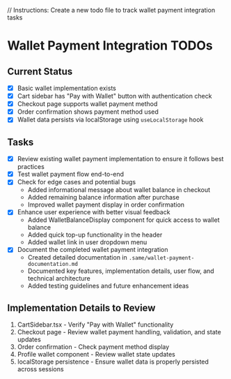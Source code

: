 // Instructions: Create a new todo file to track wallet payment integration tasks

# Wallet Payment Integration TODOs

## Current Status
- [x] Basic wallet implementation exists
- [x] Cart sidebar has "Pay with Wallet" button with authentication check
- [x] Checkout page supports wallet payment method
- [x] Order confirmation shows payment method used
- [x] Wallet data persists via localStorage using `useLocalStorage` hook

## Tasks
- [x] Review existing wallet payment implementation to ensure it follows best practices
- [x] Test wallet payment flow end-to-end
- [x] Check for edge cases and potential bugs
  - Added informational message about wallet balance in checkout
  - Added remaining balance information after purchase
  - Improved wallet payment display in order confirmation
- [x] Enhance user experience with better visual feedback
  - Added WalletBalanceDisplay component for quick access to wallet balance
  - Added quick top-up functionality in the header
  - Added wallet link in user dropdown menu
- [x] Document the completed wallet payment integration
  - Created detailed documentation in `.same/wallet-payment-documentation.md`
  - Documented key features, implementation details, user flow, and technical architecture
  - Added testing guidelines and future enhancement ideas

## Implementation Details to Review
1. CartSidebar.tsx - Verify "Pay with Wallet" functionality
2. Checkout page - Review wallet payment handling, validation, and state updates
3. Order confirmation - Check payment method display
4. Profile wallet component - Review wallet state updates
5. localStorage persistence - Ensure wallet data is properly persisted across sessions
